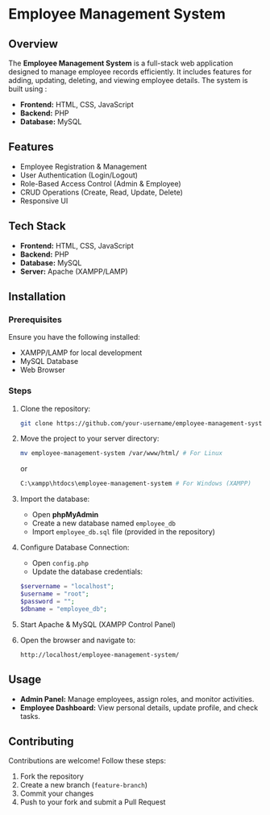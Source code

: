 # Employee Management System

## Overview
The **Employee Management System** is a full-stack web application designed to manage employee records efficiently. It includes features for adding, updating, deleting, and viewing employee details. The system is built using :

- **Frontend:** HTML, CSS, JavaScript
- **Backend:** PHP
- **Database:** MySQL



## Features
- Employee Registration & Management
- User Authentication (Login/Logout)
- Role-Based Access Control (Admin & Employee)
- CRUD Operations (Create, Read, Update, Delete)
- Responsive UI

## Tech Stack
- **Frontend:** HTML, CSS, JavaScript
- **Backend:** PHP
- **Database:** MySQL
- **Server:** Apache (XAMPP/LAMP)

## Installation
### Prerequisites
Ensure you have the following installed:
- XAMPP/LAMP for local development
- MySQL Database
- Web Browser

### Steps
1. Clone the repository:
   ```sh
   git clone https://github.com/your-username/employee-management-system.git
   ```
2. Move the project to your server directory:
   ```sh
   mv employee-management-system /var/www/html/ # For Linux
   ```
   or
   ```sh
   C:\xampp\htdocs\employee-management-system # For Windows (XAMPP)
   ```
3. Import the database:
   - Open **phpMyAdmin**
   - Create a new database named `employee_db`
   - Import `employee_db.sql` file (provided in the repository)

4. Configure Database Connection:
   - Open `config.php`
   - Update the database credentials:
   ```php
   $servername = "localhost";
   $username = "root";
   $password = "";
   $dbname = "employee_db";
   ```
5. Start Apache & MySQL (XAMPP Control Panel)
6. Open the browser and navigate to:
   ```
   http://localhost/employee-management-system/
   ```

## Usage
- **Admin Panel:** Manage employees, assign roles, and monitor activities.
- **Employee Dashboard:** View personal details, update profile, and check tasks.


## Contributing
Contributions are welcome! Follow these steps:
1. Fork the repository
2. Create a new branch (`feature-branch`)
3. Commit your changes
4. Push to your fork and submit a Pull Request

